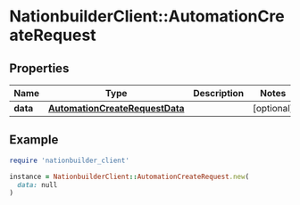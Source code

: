 # NationbuilderClient::AutomationCreateRequest

## Properties

| Name | Type | Description | Notes |
| ---- | ---- | ----------- | ----- |
| **data** | [**AutomationCreateRequestData**](AutomationCreateRequestData.md) |  | [optional] |

## Example

```ruby
require 'nationbuilder_client'

instance = NationbuilderClient::AutomationCreateRequest.new(
  data: null
)
```

